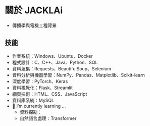 # 關於 JACKLAi

- 傳播學與電機工程背景

## 技能

- 作業系統：Windows、Ubuntu、Docker
- 程式設計：C、C++、Java、Python、SQL
- 資料蒐集：Requests、BeautifulSoup、Selenium 
- 資料分析與機器學習：NumPy、Pandas、Matplotlib、Scikit-learn
- 深度學習：PyTorch、Keras
- 資料視覺化：Flask、Streamlit
- 網頁技術：HTML、CSS、JavaScript
- 資料庫系統：MySQL
- 🌱 I’m currently learning ...
  - 資料探勘：
  - 自然語言處理：Transformer

<!--
**JackLaiplus/JackLaiplus** is a ✨ _special_ ✨ repository because its `README.md` (this file) appears on your GitHub profile.

Here are some ideas to get you started:

## Hi there 👋

- 🔭 I’m currently working on ...
- 🌱 I’m currently learning ...
- 👯 I’m looking to collaborate on ...
- 🤔 I’m looking for help with ...
- 💬 Ask me about ...
- 📫 How to reach me: ...
- 😄 Pronouns: ...
- ⚡ Fun fact: ...
-->
